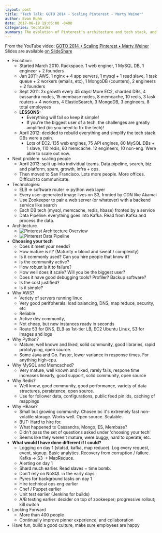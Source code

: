 ```yaml
---
layout: post
title: "Tech Talk: GOTO 2014 - Scaling Pinterest - Marty Weiner"
author: Evan Kuhn
date: 2017-06-19 19:05:00 -0400
categories: techtalks
summary: The evolution of Pinterest's architecture and tech stack, and lessons learned.
---
```


From the YouTube video: [GOTO 2014 • Scaling Pinterest • Marty Weiner](https://www.youtube.com/watch?v=jQNCuD_hxdQ) <br/>
Slides are available [on SlideShare](https://www.slideshare.net/InfoQ/scaling-pinterest)

- Evolution:
  - Started March 2010.  Rackspace.  1 web enginer, 1 MySQL DB, 1 engineer + 2 founders
  - Jan 2011: AWS, 1 nginx + 4 app servers, 1 mysql + 1 read slave, 1 task queue + 2 workers (emails, etc), 1 MongoDB (counters), 2 engineers + 2 founders
  - Sept 2011: 2x growth every 45 days!  More EC2, sharded DBs, 4 cassandra nodes, 15 membase nodes, 8 memcache, 10 redis, 3 task routers + 4 workers, 4 ElasticSearch, 3 MongoDB, 3 engineers, 8 total employees
  - **LESSONS:**
    - Everything will fail so keep it simple!
    - If you're the biggest user of a tech, the challenges are greatly amplified (bc you need to fix the tech)!
  - April 2012: decided to rebuild everything and simplify the tech stack.  DBs were a pain.
    - Lots of EC2. 135 web engines, 75 API engines, 80 MySQL DBs + 1 slave, 110 redis, 60 memcache. 12 engineers, 10 non-eng. Were able to scale out now.
- Next problem: scaling people
  - April 2013: split up into individual teams.  Data pipeline, search, biz and platform, spam, growth, infra + ops.
  - Then moved to San Francisco.  Lots more people.  More offices.  Difficult to communicate.  
- Technologies:
  - ELB => software router => python web layer
  - Every user-generated image lives on S3, fronted by CDN like Akamai
  - Use Zookeeper to pair a web server (or whatever) with a backend service like search
  - Each DB tech (mysql, memcache, redis, hbase) fronted by a service
  - Data Pipeline: everything goes into Kafka.  Read from Kafka and process the data.
- Architecture
  - ![Pinterest Architecture Overview](https://image.slidesharecdn.com/untitled-140104111714-phpapp02/95/scaling-pinterest-32-638.jpg)
  - ![Pinterest Data Pipeline](https://image.slidesharecdn.com/untitled-140104111714-phpapp02/95/scaling-pinterest-33-638.jpg)
- **Choosing your tech**
  - Does it meet your needs?
  - How mature is it?  (Maturity = blood and sweat / complexity)
  - Is it commonly used? Can you hire people that know it?
  - Is the community active?
  - How robust is it to failure?
  - How well does it scale?  Will you be the biggest user?
  - Does it have good debugging tools?  Profiler?  Backup software?
  - Is the cost justified?
  - Is it simple?
- Why AWS?
  - Veriety of servers running linux
  - Very good perifpherals: load balancing, DNS, map reduce, security, etc
  - Reliable
  - Active dev community,
  - Not cheap, but new instances ready in seconds
  - Route 53 for DNS, ELB as 1st-tier LB, EC2 Ubuntu Linux, S3 for images and logs
- Why Python?
  - Mature, well known and liked, solid community, good libraries, rapid prototyping, open source.
  - Some Java and Go.  Faster, lower variance in response times.  For anything high-cpu.
- Why MySQL and Memcached?
  - Very mature, well known and liked, rarely fails, respone time increases linearly, good support, solid community, open source
- Why Redis?
  - Well know, good community, good performance, variety of data structures, persistence, open source.
  - Use for follower data, configurations, public feed pin ids, caching of mappings
- Why HBase?
  - Small but growing community.  Chosen bc it's extremely fast non-volatile storage.  Works well. Open source.  Scalable.
  - BUT: Hard to hire for.
  - What happened to Cassandra, Mongo, ES, Membase?
  - Didn't pass the set of questions asked under 'choosing your tech'
  - Seems like they weren't mature, were buggy, hard to operate, etc.
- **What would I have done different if I could?**
  - Logging on day 1 (statsd, kafka, map reduce).   Log every request, event, signup.  Basic analytics.  Recovery from corruption / failure.  Kafka -> S3 -> MapReduce.
  - Alerting on day 1
  - Shard much earlier.  Read slaves = time bomb.
  - Don't rely on NoSQL in the early days.
  - Pyres for background tasks on day 1
  - Hire technical ops eng earlier
  - Chef / Puppet earlier
  - Unit test earlier (Jenkins for builds)
  - A/B testing earlier: decider on top of zookeeper; progressive rollout; kill switch
- Looking Forward
  - More than 400 people
  - Continually improve pinner experience, and collaboration
- Have fun, build a good culture, make sure employees are happy
